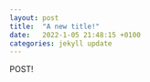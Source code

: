 ```yaml
---
layout: post
title:  "A new title!"
date:   2022-1-05 21:48:15 +0100
categories: jekyll update
---
```

POST!
